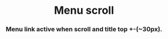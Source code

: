 <h1 align="center">Menu scroll</h1>
<h3 align="center">Menu link active when scroll and title top +-(~30px).</h3>